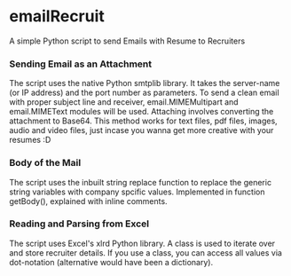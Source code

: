 # emailRecruit
A simple Python script to send Emails with Resume to Recruiters

### Sending Email as an Attachment

The script uses the native Python smtplib library. It takes the server-name (or IP address) and the port number as parameters. 
To send a clean email with proper subject line and receiver, email.MIMEMultipart and email.MIMEText modules will be used.
Attaching involves converting the attachment to Base64. This method works for text files, pdf files, images, audio and video files, just incase you wanna get more creative with your resumes :D

### Body of the Mail

The script uses the inbuilt string replace function to replace the generic string variables with company spcific values. Implemented in function getBody(), explained with inline comments.

### Reading and Parsing from Excel

The script uses Excel's xlrd Python library. A class is used to iterate over and store recruiter details. If you use a class, you can access all values via dot-notation (alternative would have been a dictionary).